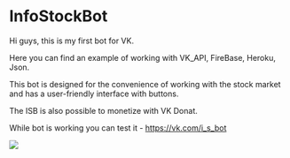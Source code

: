 # InfoStockBot

Hi guys, this is my first bot for VK. 



Here you can find an example of working with VK_API, FireBase, Heroku, Json. 



This bot is designed for the convenience of working with the stock market and has a user-friendly interface with buttons. 



The ISB is also possible to monetize with VK Donat.


While bot is working you can test it - https://vk.com/i_s_bot


<img src="img/ad.png">
